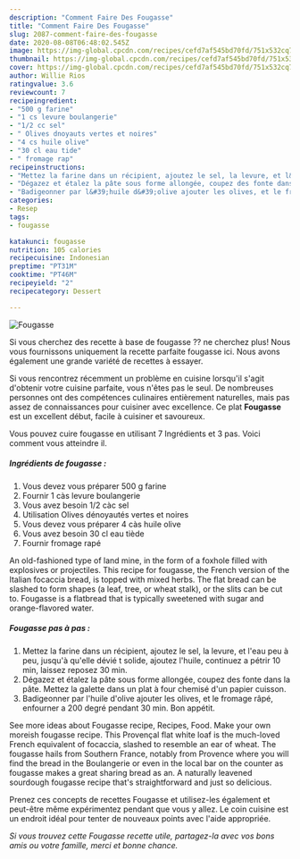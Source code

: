 ```yaml
---
description: "Comment Faire Des Fougasse"
title: "Comment Faire Des Fougasse"
slug: 2087-comment-faire-des-fougasse
date: 2020-08-08T06:48:02.545Z
image: https://img-global.cpcdn.com/recipes/cefd7af545bd70fd/751x532cq70/fougasse-photo-principale-de-la-recette.jpg
thumbnail: https://img-global.cpcdn.com/recipes/cefd7af545bd70fd/751x532cq70/fougasse-photo-principale-de-la-recette.jpg
cover: https://img-global.cpcdn.com/recipes/cefd7af545bd70fd/751x532cq70/fougasse-photo-principale-de-la-recette.jpg
author: Willie Rios
ratingvalue: 3.6
reviewcount: 7
recipeingredient:
- "500 g farine"
- "1 cs levure boulangerie"
- "1/2 cc sel"
- " Olives dnoyauts vertes et noires"
- "4 cs huile olive"
- "30 cl eau tide"
- " fromage rap"
recipeinstructions:
- "Mettez la farine dans un récipient, ajoutez le sel, la levure, et l&#39;eau peu à peu, jusqu&#39;à qu&#39;elle dévié t solide, ajoutez l&#39;huile, continuez a pétrir 10 min, laissez reposez 30 min."
- "Dégazez et étalez la pâte sous forme allongée, coupez des fonte dans la pâte. Mettez la galette dans un plat à four chemisé d&#39;un papier cuisson."
- "Badigeonner par l&#39;huile d&#39;olive ajouter les olives, et le fromage râpé, enfourner a 200 degré pendant 30 min. Bon appétit."
categories:
- Resep
tags:
- fougasse

katakunci: fougasse 
nutrition: 105 calories
recipecuisine: Indonesian
preptime: "PT31M"
cooktime: "PT46M"
recipeyield: "2"
recipecategory: Dessert

---
```



![Fougasse](https://img-global.cpcdn.com/recipes/cefd7af545bd70fd/751x532cq70/fougasse-photo-principale-de-la-recette.jpg)

Si vous cherchez des recette à base de fougasse ?? ne cherchez plus! Nous vous fournissons uniquement la recette parfaite fougasse ici. Nous avons également une grande variété de recettes à essayer.

Si vous rencontrez récemment un problème en cuisine lorsqu'il s'agit d'obtenir votre cuisine parfaite, vous n'êtes pas le seul. De nombreuses personnes ont des compétences culinaires entièrement naturelles, mais pas assez de connaissances pour cuisiner avec excellence. Ce plat <strong> Fougasse </strong> est un excellent début, facile à cuisiner et savoureux.

<!--inarticleads1-->

Vous pouvez cuire fougasse en utilisant 7 Ingrédients et 3 pas. Voici comment vous atteindre il.

##### Ingrédients de fougasse :

1. Vous devez vous préparer 500 g farine
1. Fournir 1 càs levure boulangerie
1. Vous avez besoin 1/2 càc sel
1. Utilisation  Olives dénoyautés vertes et noires
1. Vous devez vous préparer 4 càs huile olive
1. Vous avez besoin 30 cl eau tiède
1. Fournir  fromage rapé


An old-fashioned type of land mine, in the form of a foxhole filled with explosives or projectiles. This recipe for fougasse, the French version of the Italian focaccia bread, is topped with mixed herbs. The flat bread can be slashed to form shapes (a leaf, tree, or wheat stalk), or the slits can be cut to. Fougasse is a flatbread that is typically sweetened with sugar and orange-flavored water. 

<!--inarticleads2-->

##### Fougasse pas à pas :

1. Mettez la farine dans un récipient, ajoutez le sel, la levure, et l&#39;eau peu à peu, jusqu&#39;à qu&#39;elle dévié t solide, ajoutez l&#39;huile, continuez a pétrir 10 min, laissez reposez 30 min.
1. Dégazez et étalez la pâte sous forme allongée, coupez des fonte dans la pâte. Mettez la galette dans un plat à four chemisé d&#39;un papier cuisson.
1. Badigeonner par l&#39;huile d&#39;olive ajouter les olives, et le fromage râpé, enfourner a 200 degré pendant 30 min. Bon appétit.


See more ideas about Fougasse recipe, Recipes, Food. Make your own moreish fougasse recipe. This Provençal flat white loaf is the much-loved French equivalent of focaccia, slashed to resemble an ear of wheat. The fougasse hails from Southern France, notably from Provence where you will find the bread in the Boulangerie or even in the local bar on the counter as fougasse makes a great sharing bread as an. A naturally leavened sourdough fougasse recipe that&#39;s straightforward and just so delicious. 

<!--inarticleads1-->

<p>
Prenez ces concepts de recettes Fougasse et utilisez-les également et peut-être même expérimentez pendant que vous y allez. Le coin cuisine est un endroit idéal pour tenter de nouveaux points avec l'aide appropriée.
</p>

<p>
<i>Si vous trouvez cette Fougasse recette utile, partagez-la avec vos bons amis ou votre famille, merci et bonne chance.</i>
</p>
